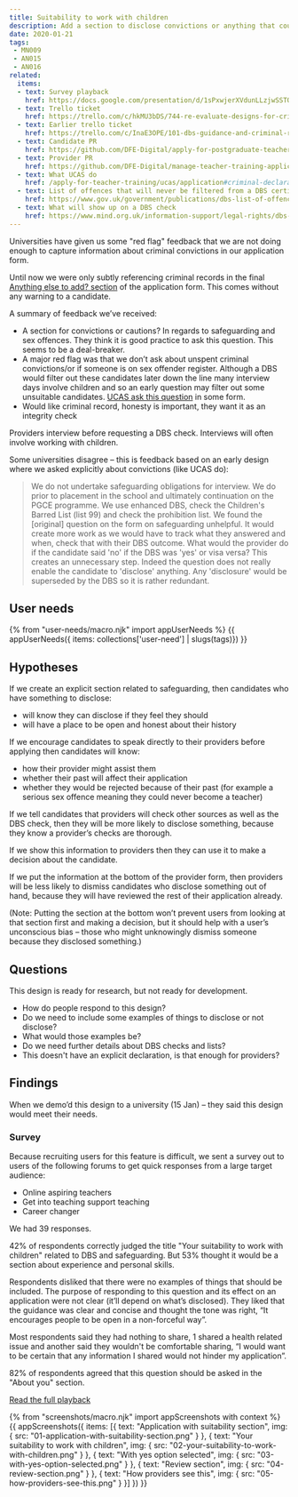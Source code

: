 ```yaml
---
title: Suitability to work with children
description: Add a section to disclose convictions or anything that could affect suitability to work with children.
date: 2020-01-21
tags:
 - MN009
 - AN015
 - AN016
related:
  items:
  - text: Survey playback
    href: https://docs.google.com/presentation/d/1sPxwjerXVdunLLzjwSSTOZyT9j9s_xfF_hRf9W412c0/edit#slide=id.p
  - text: Trello ticket
    href: https://trello.com/c/hkMU3bDS/744-re-evaluate-designs-for-criminal-conviction-declarations-feedback-from-providers
  - text: Earlier trello ticket
    href: https://trello.com/c/InaE3OPE/101-dbs-guidance-and-criminal-records-checks
  - text: Candidate PR
    href: https://github.com/DFE-Digital/apply-for-postgraduate-teacher-training-prototype/pull/323
  - text: Provider PR
    href: https://github.com/DFE-Digital/manage-teacher-training-applications-prototype/pull/28
  - text: What UCAS do
    href: /apply-for-teacher-training/ucas/application#criminal-declaration-in-course-choice
  - text: List of offences that will never be filtered from a DBS certificate
    href: https://www.gov.uk/government/publications/dbs-list-of-offences-that-will-never-be-filtered-from-a-criminal-record-check
  - text: What will show up on a DBS check
    href: https://www.mind.org.uk/information-support/legal-rights/dbs-checks-and-your-mental-health/what-will-show-up-on-a-dbs-check
---
```


Universities have given us some "red flag" feedback that we are not doing enough to capture information about criminal convictions in our application form.

Until now we were only subtly referencing criminal records in the final [Anything else to add? section](/apply-for-teacher-training/apply-launch#88-submit-application) of the application form. This comes without any warning to a candidate.

A summary of feedback we’ve received:

* A section for convictions or cautions? In regards to safeguarding and sex offences. They think it is good practice to ask this question. This seems to be a deal-breaker.
* A major red flag was that we don’t ask about unspent criminal convictions/or if someone is on sex offender register. Although a DBS would filter out these candidates later down the line many interview days involve children and so an early question may filter out some unsuitable candidates. [UCAS ask this question](/apply-for-teacher-training/ucas/application#criminal-declaration-in-course-choice) in some form.
* Would like criminal record, honesty is important, they want it as an integrity check

Providers interview before requesting a DBS check. Interviews will often involve working with children.

Some universities disagree – this is feedback based on an early design where we asked explicitly about convictions (like UCAS do):

> We do not undertake safeguarding obligations for interview. We do prior to placement in the school and ultimately continuation on the PGCE programme. We use enhanced DBS, check the Children's Barred List (list 99) and check the prohibition list. We found the [original] question on the form on safeguarding unhelpful. It would create more work as we would have to track what they answered and when, check that with their DBS outcome. What would the provider do if the candidate said 'no' if the DBS was 'yes' or visa versa? This creates an unnecessary step. Indeed the question does not really enable the candidate to 'disclose' anything.
Any 'disclosure' would be superseded by the DBS so it is rather redundant.

## User needs

{% from "user-needs/macro.njk" import appUserNeeds %}
{{ appUserNeeds({ items: collections['user-need'] | slugs(tags)}) }}

## Hypotheses

If we create an explicit section related to safeguarding, then candidates who have something to disclose:

* will know they can disclose if they feel they should
* will have a place to be open and honest about their history

If we encourage candidates to speak directly to their providers before applying then candidates will know:

* how their provider might assist them
* whether their past will affect their application
* whether they would be rejected because of their past (for example a serious sex offence meaning they could never become a teacher)

If we tell candidates that providers will check other sources as well as the DBS check, then they will be more likely to disclose something, because they know a provider’s checks are thorough.

If we show this information to providers then they can use it to make a decision about the candidate.

If we put the information at the bottom of the provider form, then providers will be less likely to dismiss candidates who disclose something out of hand, because they will have reviewed the rest of their application already.

(Note: Putting the section at the bottom won’t prevent users from looking at that section first and making a decision, but it should help with a user’s unconscious bias – those who might unknowingly dismiss someone because they disclosed something.)

## Questions

This design is ready for research, but not ready for development.

* How do people respond to this design?
* Do we need to include some examples of things to disclose or not disclose?
* What would those examples be?
* Do we need further details about DBS checks and lists?
* This doesn't have an explicit declaration, is that enough for providers?

## Findings

When we demo’d this design to a university (15 Jan) – they said this design would meet their needs.

### Survey

Because recruiting users for this feature is difficult, we sent a survey out to users of the following forums to get quick responses from a large target audience:
- Online aspiring teachers
- Get into teaching support teaching
- Career changer

We had 39 responses.

42% of respondents correctly judged the title "Your suitability to work with children" related to DBS and safeguarding. But 53% thought it would be a section about experience and personal skills.

Respondents disliked that there were no examples of things that should be included. The purpose of responding to this question and its effect on an application were not clear (it’ll depend on what’s disclosed). They liked that the guidance was clear and concise and thought the tone was right, “It encourages people to be open in a non-forceful way”.

Most respondents said they had nothing to share, 1 shared a health related issue and another said they wouldn't be comfortable sharing, “I would want to be certain that any information I shared would not hinder my application”.

82% of respondents agreed that this question should be asked in the "About you" section.

[Read the full playback](https://docs.google.com/presentation/d/1sPxwjerXVdunLLzjwSSTOZyT9j9s_xfF_hRf9W412c0/edit#slide=id.p)

{% from "screenshots/macro.njk" import appScreenshots with context %}
{{ appScreenshots({
  items: [{
      text: "Application with suitability section",
      img: { src: "01-application-with-suitability-section.png" }
    }, {
      text: "Your suitability to work with children",
      img: { src: "02-your-suitability-to-work-with-children.png" }
    }, {
      text: "With yes option selected",
      img: { src: "03-with-yes-option-selected.png" }
    }, {
      text: "Review section",
      img: { src: "04-review-section.png" }
    }, {
      text: "How providers see this",
      img: { src: "05-how-providers-see-this.png" }
    }]
}) }}
